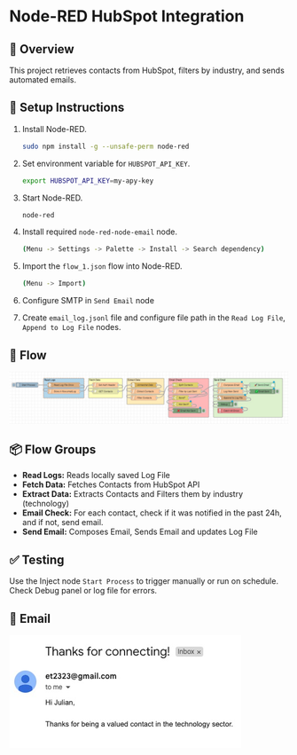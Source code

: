 # Node-RED HubSpot Integration

## 🧩 Overview
This project retrieves contacts from HubSpot, filters by industry, and sends automated emails.

## 🚀 Setup Instructions

1. Install Node-RED.
    ```sh
    sudo npm install -g --unsafe-perm node-red
    ```

2. Set environment variable for `HUBSPOT_API_KEY`.
   ```sh 
   export HUBSPOT_API_KEY=my-apy-key
   ```
3. Start Node-RED.
    ```sh
    node-red
    ```

4. Install required `node-red-node-email` node.
    ```sh 
    (Menu -> Settings -> Palette -> Install -> Search dependency)
    ```

5. Import the `flow_1.json` flow into Node-RED.
    ```sh
    (Menu -> Import)
    ```
   
6. Configure SMTP in `Send Email` node

7. Create `email_log.jsonl` file and configure file path in the `Read Log File`, `Append to Log File` nodes.

## 🔄 Flow
![Project Screenshot](images/flow.jpg)


## 📦 Flow Groups
- **Read Logs:** Reads locally saved Log File
- **Fetch Data:** Fetches Contacts from HubSpot API
- **Extract Data:** Extracts Contacts and Filters them by industry (technology)
- **Email Check:** For each contact, check if it was  notified in the past 24h, and if not, send email.
- **Send Email:** Composes Email, Sends Email and updates Log File

## ✅ Testing
Use the Inject node `Start Process` to trigger manually or run on schedule. Check Debug panel or log file for errors.

## 📩 Email

![Project Screenshot](images/email.jpg)

